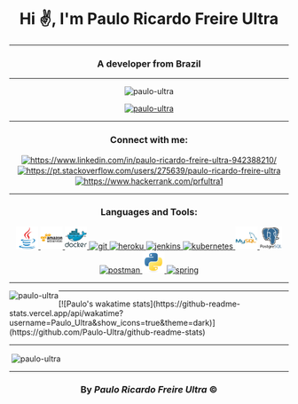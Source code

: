 <h1 align="center">Hi ✌️, I'm Paulo Ricardo Freire Ultra</h1>
<hr>
<h3 align="center">A developer from Brazil</h3>
<hr>
<p align="center"> <img src="https://komarev.com/ghpvc/?username=paulo-ultra&label=Profile%20views&color=0e75b6&style=flat" alt="paulo-ultra" /> </p>

<p align="center"> <a href="https://github.com/ryo-ma/github-profile-trophy"><img src="https://github-profile-trophy.vercel.app/?username=paulo-ultra" alt="paulo-ultra" /></a> </p>

<hr>
<h3 align="center">Connect with me:</h3>
<p align="center">
<a href="https://linkedin.com/in/https://www.linkedin.com/in/paulo-ricardo-freire-ultra-942388210/" target="blank"><img align="center" src="https://raw.githubusercontent.com/rahuldkjain/github-profile-readme-generator/master/src/images/icons/Social/linked-in-alt.svg" alt="https://www.linkedin.com/in/paulo-ricardo-freire-ultra-942388210/" height="30" width="40" /></a>
<a href="https://stackoverflow.com/users/https://pt.stackoverflow.com/users/275639/paulo-ricardo-freire-ultra" target="blank"><img align="center" src="https://raw.githubusercontent.com/rahuldkjain/github-profile-readme-generator/master/src/images/icons/Social/stack-overflow.svg" alt="https://pt.stackoverflow.com/users/275639/paulo-ricardo-freire-ultra" height="30" width="40" /></a>
<a href="https://www.hackerrank.com/https://www.hackerrank.com/prfultra1" target="blank"><img align="center" src="https://raw.githubusercontent.com/rahuldkjain/github-profile-readme-generator/master/src/images/icons/Social/hackerrank.svg" alt="https://www.hackerrank.com/prfultra1" height="30" width="40" /></a>
</p>
<hr>
<h3 align="center">Languages and Tools:</h3>
<p align="center"> <a href="https://www.java.com" target="_blank" rel="noreferrer"> <img src="https://raw.githubusercontent.com/devicons/devicon/master/icons/java/java-original.svg" alt="java" width="40" height="40"/>
  <a href="https://aws.amazon.com" target="_blank" rel="noreferrer"> <img src="https://raw.githubusercontent.com/devicons/devicon/master/icons/amazonwebservices/amazonwebservices-original-wordmark.svg" alt="aws" width="40" height="40"/> </a> <a href="https://www.docker.com/" target="_blank" rel="noreferrer"> <img src="https://raw.githubusercontent.com/devicons/devicon/master/icons/docker/docker-original-wordmark.svg" alt="docker" width="40" height="40"/> </a> <a href="https://git-scm.com/" target="_blank" rel="noreferrer"> <img src="https://www.vectorlogo.zone/logos/git-scm/git-scm-icon.svg" alt="git" width="40" height="40"/> </a> <a href="https://heroku.com" target="_blank" rel="noreferrer"> <img src="https://www.vectorlogo.zone/logos/heroku/heroku-icon.svg" alt="heroku" width="40" height="40"/> </a> </a> <a href="https://www.jenkins.io" target="_blank" rel="noreferrer"> <img src="https://www.vectorlogo.zone/logos/jenkins/jenkins-icon.svg" alt="jenkins" width="40" height="40"/> </a> <a href="https://kubernetes.io" target="_blank" rel="noreferrer"> <img src="https://www.vectorlogo.zone/logos/kubernetes/kubernetes-icon.svg" alt="kubernetes" width="40" height="40"/> </a> <a href="https://www.mysql.com/" target="_blank" rel="noreferrer"> <img src="https://raw.githubusercontent.com/devicons/devicon/master/icons/mysql/mysql-original-wordmark.svg" alt="mysql" width="40" height="40"/> </a> <a href="https://www.postgresql.org" target="_blank" rel="noreferrer"> <img src="https://raw.githubusercontent.com/devicons/devicon/master/icons/postgresql/postgresql-original-wordmark.svg" alt="postgresql" width="40" height="40"/> </a> <a href="https://postman.com" target="_blank" rel="noreferrer"> <img src="https://www.vectorlogo.zone/logos/getpostman/getpostman-icon.svg" alt="postman" width="40" height="40"/> </a> <a href="https://www.python.org" target="_blank" rel="noreferrer"> <img src="https://raw.githubusercontent.com/devicons/devicon/master/icons/python/python-original.svg" alt="python" width="40" height="40"/> </a> <a href="https://spring.io/" target="_blank" rel="noreferrer"> <img src="https://www.vectorlogo.zone/logos/springio/springio-icon.svg" alt="spring" width="40" height="40"/> </a> </p>
<hr>
<p><img align="left" src="https://github-readme-stats.vercel.app/api/top-langs?username=paulo-ultra&show_icons=true&locale=en&layout=compact&theme=github_dark" alt="paulo-ultra" /></p> 
<hr>
[![Paulo's wakatime stats](https://github-readme-stats.vercel.app/api/wakatime?username=Paulo_Ultra&show_icons=true&theme=dark)](https://github.com/Paulo-Ultra/github-readme-stats)
<hr>
<p>&nbsp;<img align="center" src="https://github-readme-stats.vercel.app/api?username=paulo-ultra&show_icons=true&locale=en&theme=github_dark" alt="paulo-ultra" /></p> 
<hr>




<h3 align='center'>By<em> Paulo Ricardo Freire Ultra </em> ©</h3>
